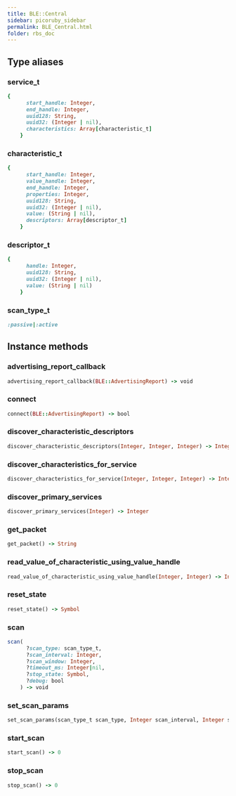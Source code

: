 ```yaml
---
title: BLE::Central
sidebar: picoruby_sidebar
permalink: BLE_Central.html
folder: rbs_doc
---
```

## Type aliases
### service_t
```ruby
{
      start_handle: Integer,
      end_handle: Integer,
      uuid128: String,
      uuid32: (Integer | nil),
      characteristics: Array[characteristic_t]
    }
```
### characteristic_t
```ruby
{
      start_handle: Integer,
      value_handle: Integer,
      end_handle: Integer,
      properties: Integer,
      uuid128: String,
      uuid32: (Integer | nil),
      value: (String | nil),
      descriptors: Array[descriptor_t]
    }
```
### descriptor_t
```ruby
{
      handle: Integer,
      uuid128: String,
      uuid32: (Integer | nil),
      value: (String | nil)
    }
```
### scan_type_t
```ruby
:passive|:active
```
## Instance methods
### advertising_report_callback

```ruby
advertising_report_callback(BLE::AdvertisingReport) -> void
```
### connect

```ruby
connect(BLE::AdvertisingReport) -> bool
```
### discover_characteristic_descriptors

```ruby
discover_characteristic_descriptors(Integer, Integer, Integer) -> Integer
```
### discover_characteristics_for_service

```ruby
discover_characteristics_for_service(Integer, Integer, Integer) -> Integer
```
### discover_primary_services

```ruby
discover_primary_services(Integer) -> Integer
```
### get_packet

```ruby
get_packet() -> String
```
### read_value_of_characteristic_using_value_handle

```ruby
read_value_of_characteristic_using_value_handle(Integer, Integer) -> Integer
```
### reset_state

```ruby
reset_state() -> Symbol
```
### scan

```ruby
scan(
      ?scan_type: scan_type_t,
      ?scan_interval: Integer,
      ?scan_window: Integer,
      ?timeout_ms: Integer|nil,
      ?stop_state: Symbol,
      ?debug: bool
    ) -> void
```
### set_scan_params

```ruby
set_scan_params(scan_type_t scan_type, Integer scan_interval, Integer scan_window) -> 0
```
### start_scan

```ruby
start_scan() -> 0
```
### stop_scan

```ruby
stop_scan() -> 0
```
